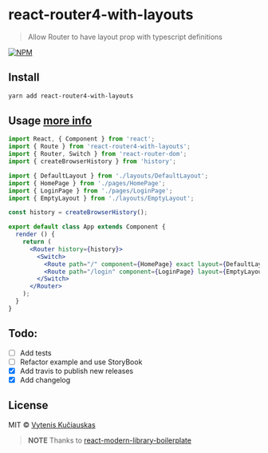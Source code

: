 # react-router4-with-layouts

> Allow Router to have layout prop with typescript definitions

[![NPM](https://img.shields.io/npm/v/react-router4-with-layouts.svg)](https://www.npmjs.com/package/react-router4-with-layouts)

## Install

```bash
yarn add react-router4-with-layouts
```

## Usage [more info](https://github.com/nfq-eta/react-router4-with-layouts/tree/master/example)

```jsx
import React, { Component } from 'react';
import { Route } from 'react-router4-with-layouts';
import { Router, Switch } from 'react-router-dom';
import { createBrowserHistory } from 'history';

import { DefaultLayout } from './layouts/DefaultLayout';
import { HomePage } from './pages/HomePage';
import { LoginPage } from './pages/LoginPage';
import { EmptyLayout } from './layouts/EmptyLayout';

const history = createBrowserHistory();

export default class App extends Component {
  render () {
    return (
      <Router history={history}>
        <Switch>
          <Route path="/" component={HomePage} exact layout={DefaultLayout} />
          <Route path="/login" component={LoginPage} layout={EmptyLayout} />
        </Switch>
      </Router>
    );
  }
}
```

## Todo:
* [ ] Add tests
* [ ] Refactor example and use StoryBook
* [x] Add travis to publish new releases
* [x] Add changelog

## License

MIT © [Vytenis Kučiauskas](https://github.com/FDiskas)

> **NOTE** Thanks to [react-modern-library-boilerplate](https://github.com/transitive-bullshit/react-modern-library-boilerplate)
